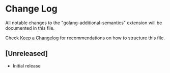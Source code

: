 # Change Log

All notable changes to the "golang-additional-semantics" extension will be documented in this file.

Check [Keep a Changelog](http://keepachangelog.com/) for recommendations on how to structure this file.

## [Unreleased]

- Initial release